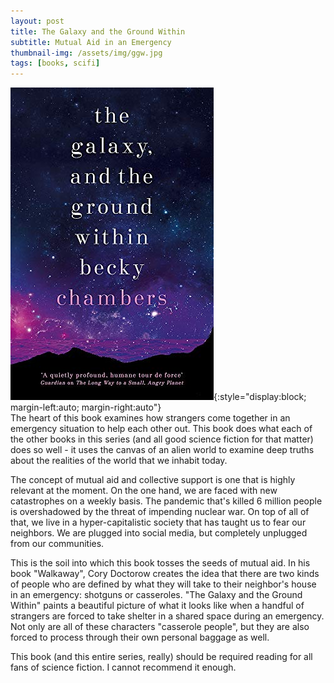 ```yaml
---
layout: post
title: The Galaxy and the Ground Within
subtitle: Mutual Aid in an Emergency
thumbnail-img: /assets/img/ggw.jpg
tags: [books, scifi]
---
```

![The Galaxy and the Ground Within cover](/assets/img/ggw.jpg){:style="display:block; margin-left:auto; margin-right:auto"}
<br>
The heart of this book examines how strangers come together in an emergency situation to help each other out. This book does what each of the other books in this series (and all good science fiction for that matter) does so well - it uses the canvas of an alien world to examine deep truths about the realities of the world that we inhabit today.

The concept of mutual aid and collective support is one that is highly relevant at the moment. On the one hand, we are faced with new catastrophes on a weekly basis. The pandemic that's killed 6 million people is overshadowed by the threat of impending nuclear war. On top of all of that, we live in a hyper-capitalistic society that has taught us to fear our neighbors. We are plugged into social media, but completely unplugged from our communities.

This is the soil into which this book tosses the seeds of mutual aid. In his book "Walkaway", Cory Doctorow creates the idea that there are two kinds of people who are defined by what they will take to their neighbor's house in an emergency: shotguns or casseroles. "The Galaxy and the Ground Within" paints a beautiful picture of what it looks like when a handful of strangers are forced to take shelter in a shared space during an emergency. Not only are all of these characters "casserole people", but they are also forced to process through their own personal baggage as well.

This book (and this entire series, really) should be required reading for all fans of science fiction. I cannot recommend it enough.